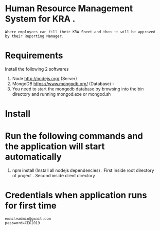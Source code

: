 # Human Resource Management System for KRA .

    Where employees can fill their KRA Sheet and then it will be approved by their Reporting Manager.

# Requirements

Install the following 2 softwares

1. Node http://nodejs.org/ (Server)
2. MongoDB https://www.mongodb.org/ (Database) -
3. You need to start the mongodb database by browsing into the bin directory and running mongod.exe or mongod.sh

# Install

# Run the following commands and the application will start automatically

1. npm install (Install all nodejs dependencies)
   . First inside root directory of project
   . Second inside client directory

# Credentials when application runs for first time

    email=admin@gmail.com
    password=CEO2019
